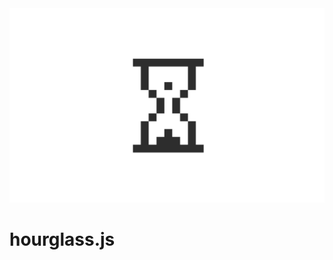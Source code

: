 <img src="https://raw.githubusercontent.com/caiogondim/hourglass.js/master/media/banner.svg">

# hourglass.js